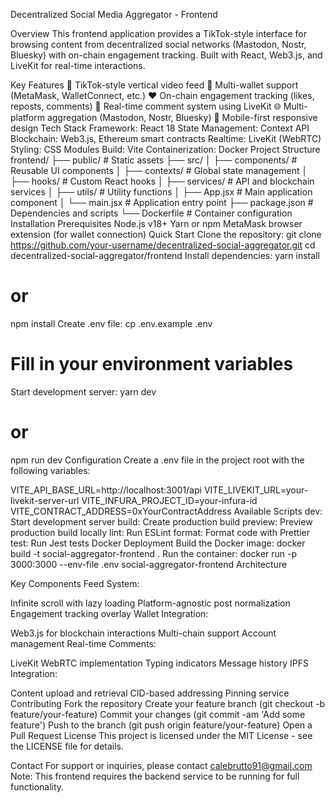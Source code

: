 Decentralized Social Media Aggregator - Frontend


Overview
This frontend application provides a TikTok-style interface for browsing content from decentralized social networks (Mastodon, Nostr, Bluesky) with on-chain engagement tracking. Built with React, Web3.js, and LiveKit for real-time interactions.

Key Features
🎥 TikTok-style vertical video feed
🔗 Multi-wallet support (MetaMask, WalletConnect, etc.)
❤️ On-chain engagement tracking (likes, reposts, comments)
💬 Real-time comment system using LiveKit
🌐 Multi-platform aggregation (Mastodon, Nostr, Bluesky)
📱 Mobile-first responsive design
Tech Stack
Framework: React 18
State Management: Context API
Blockchain: Web3.js, Ethereum smart contracts
Realtime: LiveKit (WebRTC)
Styling: CSS Modules
Build: Vite
Containerization: Docker
Project Structure
frontend/
├── public/              # Static assets
├── src/
│   ├── components/      # Reusable UI components
│   ├── contexts/        # Global state management
│   ├── hooks/           # Custom React hooks
│   ├── services/        # API and blockchain services
│   ├── utils/           # Utility functions
│   ├── App.jsx          # Main application component
│   └── main.jsx         # Application entry point
├── package.json         # Dependencies and scripts
└── Dockerfile           # Container configuration
Installation
Prerequisites
Node.js v18+
Yarn or npm
MetaMask browser extension (for wallet connection)
Quick Start
Clone the repository:
git clone https://github.com/your-username/decentralized-social-aggregator.git
cd decentralized-social-aggregator/frontend
Install dependencies:
yarn install
# or
npm install
Create .env file:
cp .env.example .env
# Fill in your environment variables
Start development server:
yarn dev
# or
npm run dev
Configuration
Create a .env file in the project root with the following variables:

VITE_API_BASE_URL=http://localhost:3001/api
VITE_LIVEKIT_URL=your-livekit-server-url
VITE_INFURA_PROJECT_ID=your-infura-id
VITE_CONTRACT_ADDRESS=0xYourContractAddress
Available Scripts
dev: Start development server
build: Create production build
preview: Preview production build locally
lint: Run ESLint
format: Format code with Prettier
test: Run Jest tests
Docker Deployment
Build the Docker image:
docker build -t social-aggregator-frontend .
Run the container:
docker run -p 3000:3000 --env-file .env social-aggregator-frontend
Architecture

Key Components
Feed System:

Infinite scroll with lazy loading
Platform-agnostic post normalization
Engagement tracking overlay
Wallet Integration:

Web3.js for blockchain interactions
Multi-chain support
Account management
Real-time Comments:

LiveKit WebRTC implementation
Typing indicators
Message history
IPFS Integration:

Content upload and retrieval
CID-based addressing
Pinning service
Contributing
Fork the repository
Create your feature branch (git checkout -b feature/your-feature)
Commit your changes (git commit -am 'Add some feature')
Push to the branch (git push origin feature/your-feature)
Open a Pull Request
License
This project is licensed under the MIT License - see the LICENSE file for details.

Contact
For support or inquiries, please contact calebrutto91@gmail.com Note: This frontend requires the backend service to be running for full functionality.
